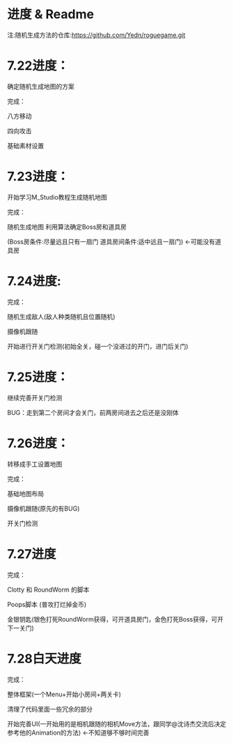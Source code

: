 # 进度 & Readme
注:随机生成方法的仓库:https://github.com/Yedn/roguegame.git

# 7.22进度：

确定随机生成地图的方案

完成：

  八方移动
  
  四向攻击
  
  基础素材设置

# 7.23进度：

开始学习M_Studio教程生成随机地图

完成：

  随机生成地图 利用算法确定Boss房和道具房
  
  (Boss房条件:尽量远且只有一扇门 道具房间条件:适中远且一扇门) <-可能没有道具房

# 7.24进度:

完成：

  随机生成敌人(敌人种类随机且位置随机)
  
  摄像机跟随
  
  开始进行开关门检测(初始全关，碰一个没进过的开门，进门后关门)

# 7.25进度：

  继续完善开关门检测
  
  BUG：走到第二个房间才会关门，前两房间进去之后还是没刚体

# 7.26进度：

转移成手工设置地图

完成：

  基础地图布局
  
  摄像机跟随(原先的有BUG)
  
  开关门检测

# 7.27进度

完成：

  Clotty 和 RoundWorm 的脚本
  
  Poops脚本 (普攻打烂掉金币)
  
  金银钥匙(银色打死RoundWorm获得，可开道具房门，金色打死Boss获得，可开下一关门)
  
# 7.28白天进度

完成：

  整体框架(一个Menu+开始小房间+两关卡)

  清理了代码里面一些冗余的部分
  
开始完善UI(一开始用的是相机跟随的相机Move方法，跟同学@沈诗杰交流后决定参考他的Animation的方法) <-不知道够不够时间完善
